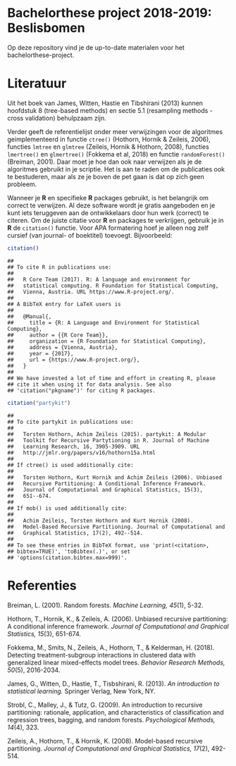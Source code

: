 Bachelorthese project 2018-2019: Beslisbomen
============================================

Op deze repository vind je de up-to-date materialen voor het bachelorthese-project.

Literatuur
==========

Uit het boek van James, Witten, Hastie en Tibshirani (2013) kunnen hoofdstuk 8 (tree-based methods) en sectie 5.1 (resampling methods - cross validation) behulpzaam zijn.

Verder geeft de referentielijst onder meer verwijzingen voor de algoritmes geimplementeerd in functie `ctree()` (Hothorn, Hornik & Zeileis, 2006), functies `lmtree` en `glmtree` (Zeileis, Hornik & Hothorn, 2008), functies `lmertree()` en `glmertree()` (Fokkema et al, 2018) en functie `randomForest()` (Breiman, 2001). Daar moet je hoe dan ook naar verwijzen als je de algoritmes gebruikt in je scriptie. Het is aan te raden om de publicaties ook te bestuderen, maar als ze je boven de pet gaan is dat op zich geen probleem.

Wanneer je **R** en specifieke **R** packages gebruikt, is het belangrijk om correct te verwijzen. Al deze software wordt je gratis aangeboden en je kunt iets teruggeven aan de ontwikkelaars door hun werk (correct) te citeren. Om de juiste citatie voor **R** en packages te verkrijgen, gebruik je in **R** de `citation()` functie. Voor APA formatering hoef je alleen nog zelf cursief (van journal- of boektitel) toevoegt. Bijvoorbeeld:

``` r
citation()
```

    ## 
    ## To cite R in publications use:
    ## 
    ##   R Core Team (2017). R: A language and environment for
    ##   statistical computing. R Foundation for Statistical Computing,
    ##   Vienna, Austria. URL https://www.R-project.org/.
    ## 
    ## A BibTeX entry for LaTeX users is
    ## 
    ##   @Manual{,
    ##     title = {R: A Language and Environment for Statistical Computing},
    ##     author = {{R Core Team}},
    ##     organization = {R Foundation for Statistical Computing},
    ##     address = {Vienna, Austria},
    ##     year = {2017},
    ##     url = {https://www.R-project.org/},
    ##   }
    ## 
    ## We have invested a lot of time and effort in creating R, please
    ## cite it when using it for data analysis. See also
    ## 'citation("pkgname")' for citing R packages.

``` r
citation("partykit")
```

    ## 
    ## To cite partykit in publications use:
    ## 
    ##   Torsten Hothorn, Achim Zeileis (2015). partykit: A Modular
    ##   Toolkit for Recursive Partytioning in R. Journal of Machine
    ##   Learning Research, 16, 3905-3909. URL
    ##   http://jmlr.org/papers/v16/hothorn15a.html
    ## 
    ## If ctree() is used additionally cite:
    ## 
    ##   Torsten Hothorn, Kurt Hornik and Achim Zeileis (2006). Unbiased
    ##   Recursive Partitioning: A Conditional Inference Framework.
    ##   Journal of Computational and Graphical Statistics, 15(3),
    ##   651--674.
    ## 
    ## If mob() is used additionally cite:
    ## 
    ##   Achim Zeileis, Torsten Hothorn and Kurt Hornik (2008).
    ##   Model-Based Recursive Partitioning. Journal of Computational and
    ##   Graphical Statistics, 17(2), 492--514.
    ## 
    ## To see these entries in BibTeX format, use 'print(<citation>,
    ## bibtex=TRUE)', 'toBibtex(.)', or set
    ## 'options(citation.bibtex.max=999)'.

Referenties
===========

Breiman, L. (2001). Random forests. *Machine Learning, 45*(1), 5-32.

Hothorn, T., Hornik, K., & Zeileis, A. (2006). Unbiased recursive partitioning: A conditional inference framework. *Journal of Computational and Graphical Statistics, 15*(3), 651-674.

Fokkema, M., Smits, N., Zeileis, A., Hothorn, T., & Kelderman, H. (2018). Detecting treatment-subgroup interactions in clustered data with generalized linear mixed-effects model trees. *Behavior Research Methods, 50*(5), 2016-2034.

James, G., Witten, D., Hastie, T., Tisbshirani, R. (2013). *An introduction to statistical learning.* Springer Verlag, New York, NY.

Strobl, C., Malley, J., & Tutz, G. (2009). An introduction to recursive partitioning: rationale, application, and characteristics of classification and regression trees, bagging, and random forests. *Psychological Methods, 14*(4), 323.

Zeileis, A., Hothorn, T., & Hornik, K. (2008). Model-based recursive partitioning. *Journal of Computational and Graphical Statistics, 17*(2), 492-514.
